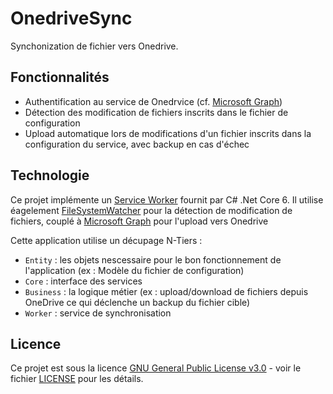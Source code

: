 # OnedriveSync

Synchonization de fichier vers Onedrive.

## Fonctionnalités 

- Authentification au service de Onedrvice (cf. [Microsoft Graph](https://learn.microsoft.com/fr-fr/graph/overview))
- Détection des modification de fichiers inscrits dans le fichier de configuration
- Upload automatique lors de modifications d'un fichier inscrits dans la configuration du service, avec backup en cas d'échec

## Technologie

Ce projet implémente un [Service Worker](https://learn.microsoft.com/en-us/dotnet/core/extensions/workers) fournit par C# .Net Core 6. 
Il utilise éagelement [FileSystemWatcher](https://learn.microsoft.com/en-us/dotnet/api/system.io.filesystemwatcher?view=net-7.0) pour 
la détection de modification de fichiers, couplé à [Microsoft Graph](https://learn.microsoft.com/fr-fr/graph/overview) pour l'upload vers
Onedrive

Cette application utilise un décupage N-Tiers :
- `Entity` : les objets nescessaire pour le bon fonctionnement de l'application (ex : Modèle du fichier de configuration)
- `Core` : interface des services
- `Business` : la logique métier (ex : upload/download de fichiers depuis OneDrive ce qui déclenche un backup du fichier cible)
- `Worker` : service de synchronisation 


## Licence

Ce projet est sous la licence [GNU General Public License v3.0](LICENSE) - voir le fichier  [LICENSE](LICENSE) pour les détails.
